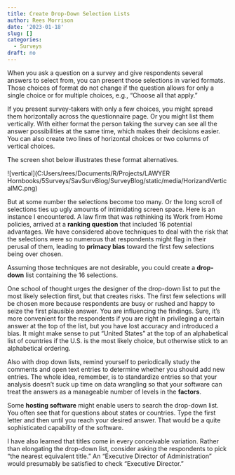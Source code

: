 ```yaml
---
title: Create Drop-Down Selection Lists
author: Rees Morrison
date: '2023-01-18'
slug: []
categories:
  - Surveys
draft: no
---
```


When you ask a question on a survey and give respondents several answers to select from, you can present those selections in varied formats.  Those choices of format do not change if the question allows for only a single choice or for multiple choices, e.g., “Choose all that apply.”

If you present survey-takers with only a few choices, you might spread them horizontally across the questionnaire page.  Or you might list them vertically.  With either format the person taking the survey can see all the answer possibilities at the same time, which makes their decisions easier.  You can also create two lines of horizontal choices or two columns of vertical choices.

The screen shot below illustrates these format alternatives.

![vertical](C:Users/rees/Documents/R/Projects/LAWYER Hornbooks/5Surveys/SavSurvBlog/SurveyBlog/static/media/HorizandVerticalMC.png)

But at some number the selections become too many.   Or the long scroll of selections ties up ugly amounts of intimidating screen space.  Here is an instance I encountered.  A law firm that was rethinking its Work from Home policies, arrived at a **ranking question** that included 16 potential advantages.   We have considered above techniques to deal with the risk that the selections were so numerous that respondents might flag in their perusal of them, leading to **primacy bias** toward the first few selections being over chosen.  

Assuming those techniques are not desirable, you could create a **drop-down** list containing the 16 selections.

One school of thought urges the designer of the drop-down list to put the most likely selection first, but that creates risks.  The first few selections will be chosen more because respondents are busy or rushed and happy to seize the first plausible answer.  You are influencing the findings.  Sure, it’s more convenient for the respondents if you are right in privileging a certain answer at the top of the list, but you have lost accuracy and introduced a bias.  It might make sense to put “United States” at the top of an alphabetical list of countries if the U.S. is the most likely choice, but otherwise stick to an alphabetical ordering.  

Also with drop down lists, remind yourself to periodically study the comments and open text entries to determine whether you should add new entries.  The whole idea, remember, is to standardize entries so that your analysis doesn’t suck up time on data wrangling so that your software can treat the answers as a manageable number of levels in the **factors**.  

Some **hosting software** might enable users to search the drop-down list.  You often see that for questions about states or countries.  Type the first letter and then <Enter> until you reach your desired answer.  That would be a quite sophisticated capability of the software.

I have also learned that titles come in every conceivable variation.  Rather than elongating the drop-down list, consider asking the respondents to pick “the nearest equivalent title.”  An “Executive Director of Administration” would presumably be satisfied to check “Executive Director.”  

<!-- End of post -->
